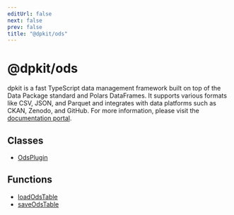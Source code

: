 ```yaml
---
editUrl: false
next: false
prev: false
title: "@dpkit/ods"
---
```


# @dpkit/ods

dpkit is a fast TypeScript data management framework built on top of the Data Package standard and Polars DataFrames. It supports various formats like CSV, JSON, and Parquet and integrates with data platforms such as CKAN, Zenodo, and GitHub. For more information, please visit the [documentation portal](https://dpkit.datist.io).

## Classes

- [OdsPlugin](/reference/_dpkit/ods/odsplugin/)

## Functions

- [loadOdsTable](/reference/_dpkit/ods/loadodstable/)
- [saveOdsTable](/reference/_dpkit/ods/saveodstable/)
